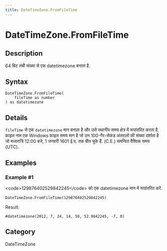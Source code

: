 ```yaml
---
title: DateTimeZone.FromFileTime
---
```


# DateTimeZone.FromFileTime


## Description

64 बिट लंबी संख्या से एक datetimezone बनाता है.


## Syntax

```powerquery
DateTimeZone.FromFileTime(
    fileTime as number
) as datetimezone
```


## Details

<code>fileTime</code> से एक <code>datetimezone</code> मान बनाता है और उसे स्थानीय समय क्षेत्र में रूपांतरित करता है. फ़ाइल नाम एक Windows फ़ाइल समय मान है जो उन 100-गैर-सेकंड अंतरालों की संख्या दर्शाता है जो मध्यरात्रि 12:00 बजे, 1 जनवरी 1601 ई.प. तक बीत चुके हैं. (C.E.) समन्वित वैश्विक समय (UTC).    


## Examples

### Example #1 
&lt;code&gt;129876402529842245&lt;/code&gt; को एक datetimezone मान में रूपांतरित करें.
```powerquery
DateTimeZone.FromFileTime(129876402529842245)
```

Result: 
```powerquery
#datetimezone(2012, 7, 24, 14, 50, 52.9842245, -7, 0)
```




## Category
DateTimeZone
